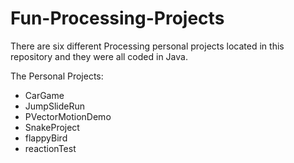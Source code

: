 # Fun-Processing-Projects

There are six different Processing personal projects located in this repository and they were all coded in Java.

The Personal Projects:
- CarGame
- JumpSlideRun
- PVectorMotionDemo
- SnakeProject
- flappyBird
- reactionTest
